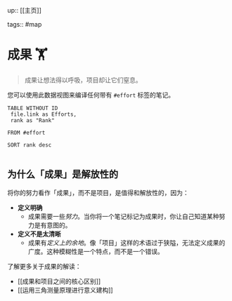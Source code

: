up:: [[主页]]

tags:: #map

# 成果 🏋️

> 成果让想法得以呼吸，项目却让它们窒息。

您可以使用此数据视图来编译任何带有 `#effort` 标签的笔记。

``` dataview
TABLE WITHOUT ID
 file.link as Efforts,
 rank as "Rank"

FROM #effort

SORT rank desc


```

## 为什么「成果」是解放性的

将你的努力看作「成果」，而不是项目，是值得和解放性的，因为：

-   **定义明确**
    -   成果需要一些*努力*。当你将一个笔记标记为成果时，你让自己知道某种努力是有意图的。
-   **定义不是太清晰**
    -   成果有*定义上的余地*。像「项目」这样的术语过于狭隘，无法定义成果的广度。这种模糊性是一个特点，而不是一个错误。

了解更多关于成果的解读：

- [[成果和项目之间的核心区别]]
- [[运用三角测量原理进行意义建构]]
